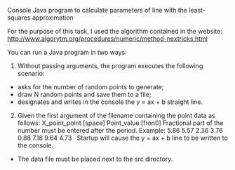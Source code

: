 
Console Java program to calculate parameters of line with the least-squares approximation

For the purpose of this task, I used the algorithm contained in the website:
http://www.algorytm.org/procedures/numeric/method-nextricks.html

You can run a Java program in two ways:

1. Without passing arguments, the program executes the following scenario:
  - asks for the number of random points to generate;
  - draw N random points and save them to a file; 
  - designates and writes in the console the y = ax + b straight line.
 
2. Given the first argument of the filename containing the point data as follows:
X_point_point [space] Point_value [fron0]
Fractional part of the number must be entered after the period.
Example:
5.86 5.57
2.36 3.76
0.88 7.18
9.64 4.73
 
Startup will cause the y = ax + b line to be written to the console.
 
* The data file must be placed next to the src directory.
